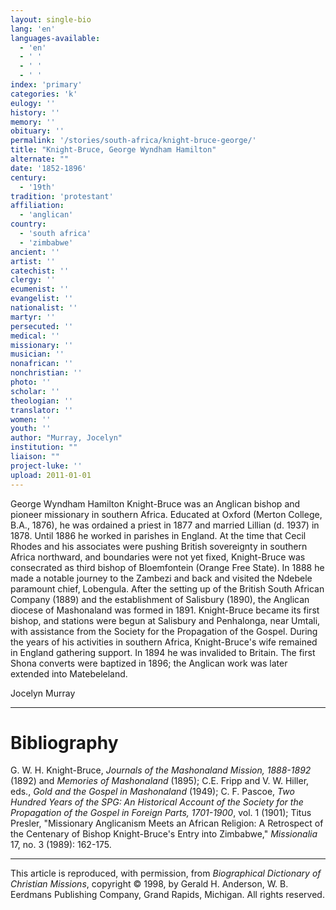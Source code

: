 ```yaml
---
layout: single-bio
lang: 'en'
languages-available:
  - 'en'
  - ' '
  - ' '
  - ' '
index: 'primary'
categories: 'k'
eulogy: ''
history: ''
memory: ''
obituary: ''
permalink: '/stories/south-africa/knight-bruce-george/'
title: "Knight-Bruce, George Wyndham Hamilton"
alternate: ""
date: '1852-1896'
century:
  - '19th'
tradition: 'protestant'
affiliation:
  - 'anglican'
country:
  - 'south africa'
  - 'zimbabwe'
ancient: ''
artist: ''
catechist: ''
clergy: ''
ecumenist: ''
evangelist: ''
nationalist: ''
martyr: ''
persecuted: ''
medical: ''
missionary: ''
musician: ''
nonafrican: ''
nonchristian: ''
photo: ''
scholar: ''
theologian: ''
translator: ''
women: ''
youth: ''
author: "Murray, Jocelyn"
institution: ""
liaison: ""
project-luke: ''
upload: 2011-01-01
---
```




George Wyndham Hamilton Knight-Bruce was an Anglican bishop and pioneer missionary in southern Africa. Educated at Oxford (Merton College, B.A., 1876), he was ordained a priest in 1877 and married Lillian (d. 1937) in 1878. Until 1886 he worked in parishes in England. At the time that Cecil Rhodes and his associates were pushing British sovereignty in southern Africa northward, and boundaries were not yet fixed, Knight-Bruce was consecrated as third bishop of Bloemfontein (Orange Free State). In 1888 he made a notable journey to the Zambezi and back and visited the Ndebele paramount chief, Lobengula. After the setting up of the British South African Company (1889) and the establishment of Salisbury (1890), the Anglican diocese of Mashonaland was formed in 1891. Knight-Bruce became its first bishop, and stations were begun at Salisbury and Penhalonga, near Umtali, with assistance from the Society for the Propagation of the Gospel. During the years of his activities in southern Africa, Knight-Bruce's wife remained in England gathering support. In 1894 he was invalided to Britain. The first Shona converts were baptized in 1896; the Anglican work was later extended into Matebeleland.

Jocelyn Murray

---

# Bibliography

G. W. H. Knight-Bruce, *Journals of the Mashonaland Mission, 1888-1892* (1892) and *Memories of Mashonaland* (1895); C.E. Fripp and V. W. Hiller, eds., *Gold and the Gospel in Mashonaland* (1949); C. F. Pascoe, *Two Hundred Years of the SPG: An Historical Account of the Society for the Propagation of the Gospel in Foreign Parts, 1701-1900*, vol. 1 (1901); Titus Presler, "Missionary Anglicanism Meets an African Religion: A Retrospect of the Centenary of Bishop Knight-Bruce's Entry into Zimbabwe," *Missionalia* 17, no. 3 (1989): 162-175.

---

This article is reproduced, with permission, from *Biographical Dictionary of Christian Missions*, copyright © 1998, by Gerald H. Anderson, W. B. Eerdmans Publishing Company, Grand Rapids, Michigan. All rights reserved.
